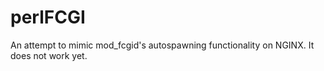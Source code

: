 # perlFCGI
An attempt to mimic mod_fcgid's autospawning functionality on NGINX. It does not work yet.
